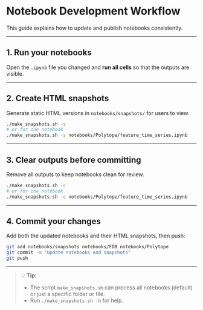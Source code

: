#  Notebook Development Workflow

This guide explains how to update and publish notebooks consistently.

---

## 1. Run your notebooks
Open the `.ipynb` file you changed and **run all cells** so that the outputs are visible.

---

## 2. Create HTML snapshots
Generate static HTML versions in `notebooks/snapshots/` for users to view.

```bash
./make_snapshots.sh -s
# or for one notebook
./make_snapshots.sh -s notebooks/Polytope/feature_time_series.ipynb
```

---

## 3. Clear outputs before committing
Remove all outputs to keep notebooks clean for review.

```bash
./make_snapshots.sh -c
# or for one notebook
./make_snapshots.sh -c notebooks/Polytope/feature_time_series.ipynb
```

---

## 4. Commit your changes
Add both the updated notebooks and their HTML snapshots, then push:

```bash
git add notebooks/snapshots notebooks/FDB notebooks/Polytope
git commit -m "Update notebooks and snapshots"
git push
```

---

> 💡 **Tip:**  
> - The script `make_snapshots.sh` can process all notebooks (default) or just a specific folder or file.  
> - Run `./make_snapshots.sh -h` for help.